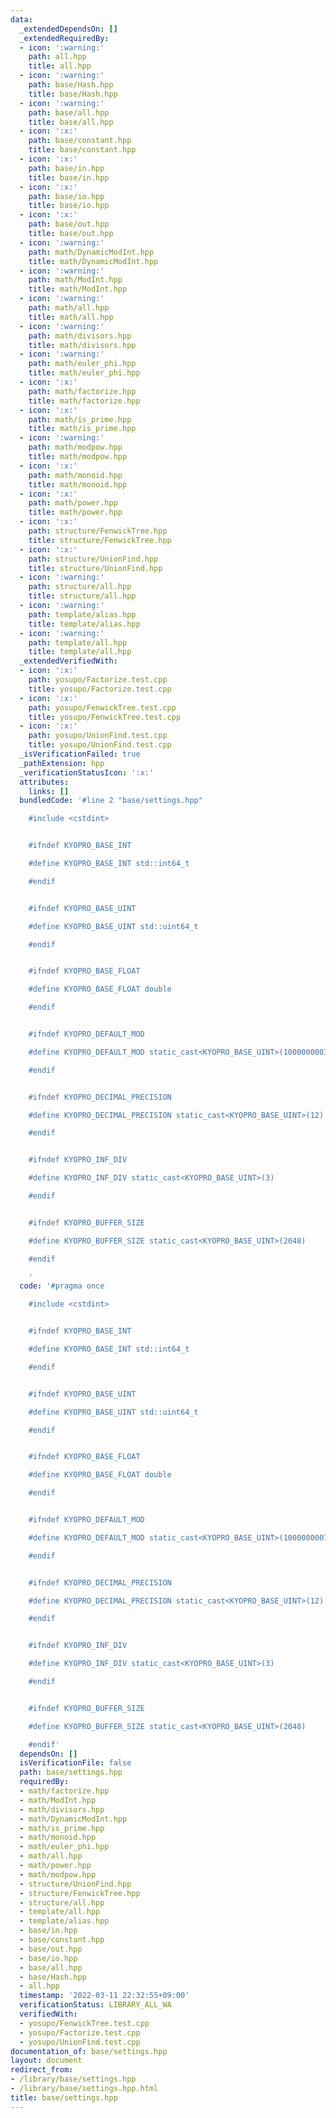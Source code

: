 ```yaml
---
data:
  _extendedDependsOn: []
  _extendedRequiredBy:
  - icon: ':warning:'
    path: all.hpp
    title: all.hpp
  - icon: ':warning:'
    path: base/Hash.hpp
    title: base/Hash.hpp
  - icon: ':warning:'
    path: base/all.hpp
    title: base/all.hpp
  - icon: ':x:'
    path: base/constant.hpp
    title: base/constant.hpp
  - icon: ':x:'
    path: base/in.hpp
    title: base/in.hpp
  - icon: ':x:'
    path: base/io.hpp
    title: base/io.hpp
  - icon: ':x:'
    path: base/out.hpp
    title: base/out.hpp
  - icon: ':warning:'
    path: math/DynamicModInt.hpp
    title: math/DynamicModInt.hpp
  - icon: ':warning:'
    path: math/ModInt.hpp
    title: math/ModInt.hpp
  - icon: ':warning:'
    path: math/all.hpp
    title: math/all.hpp
  - icon: ':warning:'
    path: math/divisors.hpp
    title: math/divisors.hpp
  - icon: ':warning:'
    path: math/euler_phi.hpp
    title: math/euler_phi.hpp
  - icon: ':x:'
    path: math/factorize.hpp
    title: math/factorize.hpp
  - icon: ':x:'
    path: math/is_prime.hpp
    title: math/is_prime.hpp
  - icon: ':warning:'
    path: math/modpow.hpp
    title: math/modpow.hpp
  - icon: ':x:'
    path: math/monoid.hpp
    title: math/monoid.hpp
  - icon: ':x:'
    path: math/power.hpp
    title: math/power.hpp
  - icon: ':x:'
    path: structure/FenwickTree.hpp
    title: structure/FenwickTree.hpp
  - icon: ':x:'
    path: structure/UnionFind.hpp
    title: structure/UnionFind.hpp
  - icon: ':warning:'
    path: structure/all.hpp
    title: structure/all.hpp
  - icon: ':warning:'
    path: template/alias.hpp
    title: template/alias.hpp
  - icon: ':warning:'
    path: template/all.hpp
    title: template/all.hpp
  _extendedVerifiedWith:
  - icon: ':x:'
    path: yosupo/Factorize.test.cpp
    title: yosupo/Factorize.test.cpp
  - icon: ':x:'
    path: yosupo/FenwickTree.test.cpp
    title: yosupo/FenwickTree.test.cpp
  - icon: ':x:'
    path: yosupo/UnionFind.test.cpp
    title: yosupo/UnionFind.test.cpp
  _isVerificationFailed: true
  _pathExtension: hpp
  _verificationStatusIcon: ':x:'
  attributes:
    links: []
  bundledCode: '#line 2 "base/settings.hpp"

    #include <cstdint>


    #ifndef KYOPRO_BASE_INT

    #define KYOPRO_BASE_INT std::int64_t

    #endif


    #ifndef KYOPRO_BASE_UINT

    #define KYOPRO_BASE_UINT std::uint64_t

    #endif


    #ifndef KYOPRO_BASE_FLOAT

    #define KYOPRO_BASE_FLOAT double

    #endif


    #ifndef KYOPRO_DEFAULT_MOD

    #define KYOPRO_DEFAULT_MOD static_cast<KYOPRO_BASE_UINT>(1000000007)

    #endif


    #ifndef KYOPRO_DECIMAL_PRECISION

    #define KYOPRO_DECIMAL_PRECISION static_cast<KYOPRO_BASE_UINT>(12)

    #endif


    #ifndef KYOPRO_INF_DIV

    #define KYOPRO_INF_DIV static_cast<KYOPRO_BASE_UINT>(3)

    #endif


    #ifndef KYOPRO_BUFFER_SIZE

    #define KYOPRO_BUFFER_SIZE static_cast<KYOPRO_BASE_UINT>(2048)

    #endif

    '
  code: '#pragma once

    #include <cstdint>


    #ifndef KYOPRO_BASE_INT

    #define KYOPRO_BASE_INT std::int64_t

    #endif


    #ifndef KYOPRO_BASE_UINT

    #define KYOPRO_BASE_UINT std::uint64_t

    #endif


    #ifndef KYOPRO_BASE_FLOAT

    #define KYOPRO_BASE_FLOAT double

    #endif


    #ifndef KYOPRO_DEFAULT_MOD

    #define KYOPRO_DEFAULT_MOD static_cast<KYOPRO_BASE_UINT>(1000000007)

    #endif


    #ifndef KYOPRO_DECIMAL_PRECISION

    #define KYOPRO_DECIMAL_PRECISION static_cast<KYOPRO_BASE_UINT>(12)

    #endif


    #ifndef KYOPRO_INF_DIV

    #define KYOPRO_INF_DIV static_cast<KYOPRO_BASE_UINT>(3)

    #endif


    #ifndef KYOPRO_BUFFER_SIZE

    #define KYOPRO_BUFFER_SIZE static_cast<KYOPRO_BASE_UINT>(2048)

    #endif'
  dependsOn: []
  isVerificationFile: false
  path: base/settings.hpp
  requiredBy:
  - math/factorize.hpp
  - math/ModInt.hpp
  - math/divisors.hpp
  - math/DynamicModInt.hpp
  - math/is_prime.hpp
  - math/monoid.hpp
  - math/euler_phi.hpp
  - math/all.hpp
  - math/power.hpp
  - math/modpow.hpp
  - structure/UnionFind.hpp
  - structure/FenwickTree.hpp
  - structure/all.hpp
  - template/all.hpp
  - template/alias.hpp
  - base/in.hpp
  - base/constant.hpp
  - base/out.hpp
  - base/io.hpp
  - base/all.hpp
  - base/Hash.hpp
  - all.hpp
  timestamp: '2022-03-11 22:32:55+09:00'
  verificationStatus: LIBRARY_ALL_WA
  verifiedWith:
  - yosupo/FenwickTree.test.cpp
  - yosupo/Factorize.test.cpp
  - yosupo/UnionFind.test.cpp
documentation_of: base/settings.hpp
layout: document
redirect_from:
- /library/base/settings.hpp
- /library/base/settings.hpp.html
title: base/settings.hpp
---
```

